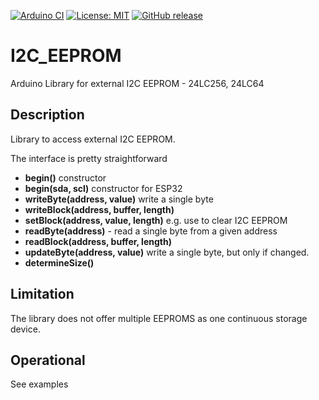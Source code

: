 
[![Arduino CI](https://github.com/RobTillaart/I2C_EEPROM/workflows/Arduino%20CI/badge.svg)](https://github.com/marketplace/actions/arduino_ci)
[![License: MIT](https://img.shields.io/badge/license-MIT-green.svg)](https://github.com/RobTillaart/I2C_EEPROM/blob/master/LICENSE)
[![GitHub release](https://img.shields.io/github/release/RobTillaart/I2C_EEPROM.svg?maxAge=3600)](https://github.com/RobTillaart/I2C_EEPROM/releases)

# I2C_EEPROM

Arduino Library for external I2C EEPROM - 24LC256, 24LC64

## Description

Library to access external I2C EEPROM. 

The interface is pretty straightforward

- **begin()** constructor
- **begin(sda, scl)** constructor for ESP32
- **writeByte(address, value)** write a single byte
- **writeBlock(address, buffer, length)** 
- **setBlock(address, value, length)** e.g. use to clear I2C EEPROM
- **readByte(address)** - read a single byte from a given address
- **readBlock(address, buffer, length)**
- **updateByte(address, value)** write a single byte, but only if changed.
- **determineSize()**


## Limitation

The library does not offer multiple EEPROMS as one 
continuous storage device.

## Operational

See examples

